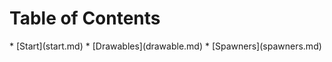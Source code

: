 <h1>Table of Contents</h1>
* [Start](start.md)
* [Drawables](drawable.md)
* [Spawners](spawners.md)
